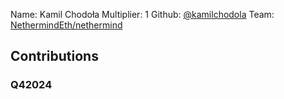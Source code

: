 Name: Kamil Chodoła
Multiplier: 1
Github: [@kamilchodola](https://github.com/kamilchodola)
Team: [NethermindEth/nethermind](https://github.com/NethermindEth/nethermind/pulls?q=author%3Akamilchodola)

## Contributions
### Q42024
